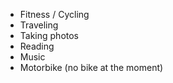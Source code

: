 - Fitness / Cycling
- Traveling
- Taking photos
- Reading
- Music
- Motorbike (no bike at the moment)